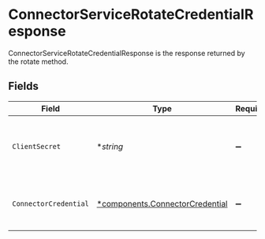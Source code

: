 # ConnectorServiceRotateCredentialResponse

ConnectorServiceRotateCredentialResponse is the response returned by the rotate method.


## Fields

| Field                                                                             | Type                                                                              | Required                                                                          | Description                                                                       |
| --------------------------------------------------------------------------------- | --------------------------------------------------------------------------------- | --------------------------------------------------------------------------------- | --------------------------------------------------------------------------------- |
| `ClientSecret`                                                                    | **string*                                                                         | :heavy_minus_sign:                                                                | The new clientSecret returned after rotating the connector credential.            |
| `ConnectorCredential`                                                             | [*components.ConnectorCredential](../../models/components/connectorcredential.md) | :heavy_minus_sign:                                                                | ConnectorCredential is used by a connector to authenticate with conductor one.    |